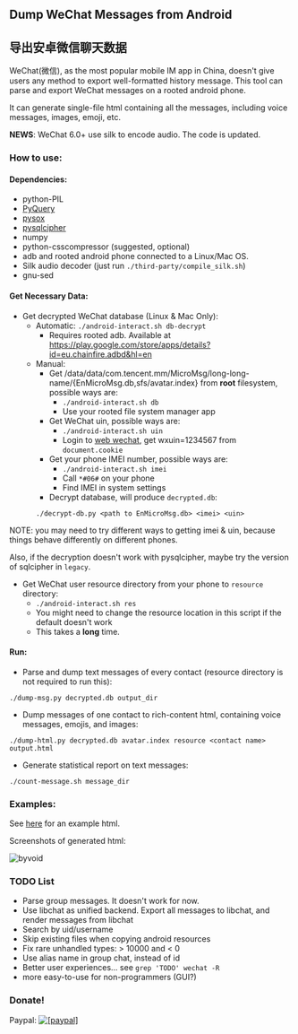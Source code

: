 ## Dump WeChat Messages from Android

## 导出安卓微信聊天数据

WeChat(微信), as the most popular mobile IM app in China, doesn't give users any method to export well-formatted history message.
This tool can parse and export WeChat messages on a rooted android phone.

It can generate single-file html containing all the messages, including voice messages, images, emoji, etc.

__NEWS__: WeChat 6.0+ use silk to encode audio. The code is updated.

### How to use:

#### Dependencies:
+ python-PIL
+ [PyQuery](https://pypi.python.org/pypi/pyquery/1.2.1)
+ [pysox](https://pypi.python.org/pypi/pysox/0.3.6.alpha)
+ [pysqlcipher](https://pypi.python.org/pypi/pysqlcipher)
+ numpy
+ python-csscompressor (suggested, optional)
+ adb and rooted android phone connected to a Linux/Mac OS.
+ Silk audio decoder (just run `./third-party/compile_silk.sh`)
+ gnu-sed

#### Get Necessary Data:

+ Get decrypted WeChat database (Linux & Mac Only):
	+ Automatic: `./android-interact.sh db-decrypt`
		+ Requires rooted adb. Available at https://play.google.com/store/apps/details?id=eu.chainfire.adbd&hl=en
	+ Manual:
		+ Get /data/data/com.tencent.mm/MicroMsg/long-long-name/{EnMicroMsg.db,sfs/avatar.index} from __root__ filesystem, possible ways are:
			+ `./android-interact.sh db`
			+ Use your rooted file system manager app
		+ Get WeChat uin, possible ways are:
			+ `./android-interact.sh uin`
			+ Login to [web wechat](https://wx.qq.com), get wxuin=1234567 from `document.cookie`
		+ Get your phone IMEI number, possible ways are:
			+ `./android-interact.sh imei`
			+ Call `*#06#` on your phone
			+ Find IMEI in system settings
		+ Decrypt database, will produce `decrypted.db`:
		```
		./decrypt-db.py <path to EnMicroMsg.db> <imei> <uin>
		```


NOTE: you may need to try different ways to getting imei & uin,
because things behave differently on different phones.

Also, if the decryption doesn't work with pysqlcipher, maybe try the version of sqlcipher in `legacy`.


+ Get WeChat user resource directory from your phone to `resource` directory:
	+ `./android-interact.sh res`
	+ You might need to change the resource location in this script if the default doesn't work
	+ This takes a __long__ time.

#### Run:
+ Parse and dump text messages of every contact (resource directory is not required to run this):
```
./dump-msg.py decrypted.db output_dir
```
+ Dump messages of one contact to rich-content html, containing voice messages, emojis, and images:
```
./dump-html.py decrypted.db avatar.index resource <contact name> output.html
```
+ Generate statistical report on text messages:
```
./count-message.sh message_dir
```
### Examples:
See [here](http://ppwwyyxx.com/static/wechat/example.html) for an example html.

Screenshots of generated html:

![byvoid](https://github.com/ppwwyyxx/wechat-dump/raw/master/screenshots/byvoid.jpg)

### TODO List
+ Parse group messages. It doesn't work for now.
+ Use libchat as unified backend. Export all messages to libchat, and render messages from libchat
+ Search by uid/username
+ Skip existing files when copying android resources
+ Fix rare unhandled types: > 10000 and < 0
+ Use alias name in group chat, instead of id
+ Better user experiences... see `grep 'TODO' wechat -R`
+ more easy-to-use for non-programmers (GUI?)

### Donate!
Paypal:
<a href="https://www.paypal.com/cgi-bin/webscr?cmd=_donations&business=7BC299GRDLEDU&lc=US&item_name=wechat%2ddump&item_number=wechat%2ddump&currency_code=USD&bn=PP%2dDonationsBF%3abtn_donate_SM%2egif%3aNonHosted"><img src="https://www.paypalobjects.com/en_US/i/btn/btn_donate_LG.gif" alt="[paypal]" /></a>
